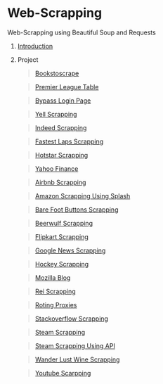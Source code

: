# Web-Scrapping

Web-Scrapping using Beautiful Soup and Requests

1. [Introduction](https://github.com/abhishek96negi/Web-Scrapping/blob/master/Introduction.ipynb)

2. Project

      >[Bookstoscrape](https://github.com/abhishek96negi/Web-Scrapping/blob/master/bookstoscrape.ipynb)

      >[Premier League Table](https://github.com/abhishek96negi/Web-Scrapping/blob/master/PremierLeagueTable.ipynb)

      >[Bypass Login Page](https://github.com/abhishek96negi/Web-Scrapping/blob/master/Bypass_Login_Page.ipynb)

      >[Yell Scrapping](https://github.com/abhishek96negi/Web-Scrapping/blob/master/Yell_Scrapping.ipynb)

      >[Indeed Scrapping](https://github.com/abhishek96negi/Web-Scrapping/blob/master/Indeed_Scrapping.ipynb)

      >[Fastest Laps Scrapping](https://github.com/abhishek96negi/Web-Scrapping/blob/master/FastestLaps_Scrapping.ipynb)

      >[Hotstar Scrapping](https://github.com/abhishek96negi/Web-Scrapping/blob/master/Hotstar_Scrapping.ipynb)

      >[Yahoo Finance](https://github.com/abhishek96negi/Web-Scrapping/blob/master/Yahoo_Finance.ipynb)

      >[Airbnb Scrapping](https://github.com/abhishek96negi/Web-Scrapping/blob/master/Airbnb_Scrapping.ipynb)

      >[Amazon Scrapping Using Splash](https://github.com/abhishek96negi/Web-Scrapping/blob/master/Amazon_Scrapping_Using_Splash.ipynb)

      >[Bare Foot Buttons Scrapping](https://github.com/abhishek96negi/Web-Scrapping/blob/master/Bare_Foot_Buttons_Scrapping.ipynb)

      >[Beerwulf Scrapping](https://github.com/abhishek96negi/Web-Scrapping/blob/master/Beerwulf_Scrapping.ipynb)

      >[Flipkart Scrapping](https://github.com/abhishek96negi/Web-Scrapping/blob/master/Flipkart_Scrapping.ipynb)

      >[Google News Scrapping](https://github.com/abhishek96negi/Web-Scrapping/blob/master/Google_News_Scrapping.ipynb)

      >[Hockey Scrapping](https://github.com/abhishek96negi/Web-Scrapping/blob/master/Hockey_Scrapping.ipynb)

      >[Mozilla Blog](https://github.com/abhishek96negi/Web-Scrapping/blob/master/Mozilla_Blog.ipynb)

      >[Rei Scrapping](https://github.com/abhishek96negi/Web-Scrapping/blob/master/Rei_scrapping.ipynb)

      >[Roting Proxies](https://github.com/abhishek96negi/Web-Scrapping/blob/master/Roting_Proxies.ipynb)

      >[Stackoverflow Scrapping](https://github.com/abhishek96negi/Web-Scrapping/blob/master/Stackoverflow_Scrapping.ipynb)

      >[Steam Scrapping](https://github.com/abhishek96negi/Web-Scrapping/blob/master/Steam_Scrapping.ipynb)

      >[Steam Scrapping Using API](https://github.com/abhishek96negi/Web-Scrapping/blob/master/Steam_Scrapping_Using_API.ipynb)

      >[Wander Lust Wine Scrapping](https://github.com/abhishek96negi/Web-Scrapping/blob/master/Wander_Lust_Wine_Scrapping.ipynb)

      >[Youtube Scarpping](https://github.com/abhishek96negi/Web-Scrapping/blob/master/Youtube.py)

